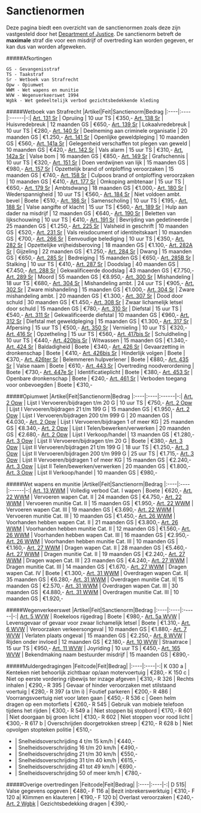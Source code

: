 # Sanctienormen

Deze pagina biedt een overzicht van de sanctienormen zoals deze zijn vastgesteld door het [Department of Justice](/Department%20of%20Justice/doj).
De sanctienorm betreft de __maximale__ straf die voor een misdrijf of overtreding kan worden gegeven, er kan dus van worden afgeweken. 

#####Afkortingen 
```
GS - Gevangenisstraf  
TS - Taakstraf  
Sr - Wetboek van Strafrecht  
Opw - Opiumwet  
WWM - Wet wapens en munitie  
WVW - Wegenverkeerswet 1994  
Wgbk - Wet gedeeltelijk verbod gezichtsbedekkende kleding
```  

#####Wetboek van Strafrecht
|Artikel|Feit|Sanctienorm|Bedrag
|:----|:----|:------|-:|
[Art. 131 Sr](../../Wetgeving/sr/#artikel-131-opruiing) | Opruiing | 10 uur TS | €350,-
[Art. 138 Sr](../../Wetgeving/sr/#artikel-138-huisvredebreuk) | Huisvredebreuk | 12 maanden GS | €650,-
[Art. 139 Sr](../../Wetgeving/sr/#artikel-139-lokaalvredebreuk) | Lokaalvredebreuk | 10 uur TS | €280,-
[Art. 140 Sr](../../Wetgeving/sr/#artikel-140-deelneming-aan-criminele-organisatie) | Deelneming aan criminele organisatie | 20 maanden GS | €1.250,-
[Art. 141 Sr](../../Wetgeving/sr/#artikel-141-openlijke-geweldpleging) | Openlijke geweldpleging | 10 maanden GS | €560,-
[Art. 141a Sr](../../Wetgeving/sr/#artikel-141a-gelegenheid-verschaffen-tot-plegen-van-geweld) | Gelegenheid verschaffen tot plegen van geweld | 10 maanden GS | €420,-
[Art. 142 Sr](../../Wetgeving/sr/#artikel-142-vals-alarm) | Vals alarm | 15 uur TS | €310,-
[Art. 142a Sr](../../Wetgeving/sr/#artikel-142a-valse-bom) | Valse bom | 16 maanden GS | €850,-
[Art. 149 Sr](../../Wetgeving/sr/#artikel-149-grafschennis) | Grafschennis | 10 uur TS | €320,-
[Art. 151 Sr](../../Wetgeving/sr/#artikel-151-doen-verdwijnen-van-lijk) | Doen verdwijnen van lijk | 15 maanden GS | €980,- 
[Art. 157 Sr](../../Wetgeving/sr/#artikel-157-opzettelijk-brank-of-ontploffing-veroorzaken) | Opzettelijk brand of ontploffing veroorzaken | 15 maanden GS | €740,- 
[Art. 158 Sr](../../Wetgeving/sr/#artikel-158-culpoos-brand-of-ontploffing-veroorzaken) | Culpoos brand of ontploffing veroorzaken | 10 maanden GS | €410,- 
[Art. 177 Sr](../../Wetgeving/sr/#artikel-177-omkoping-ambtenaar) | Omkoping ambtenaar | 15 uur TS | €650,-
[Art. 179 Sr](../../Wetgeving/sr/#artikel-179-ambtsdwang) | Ambtsdwang | 18 maanden GS | €1.000,- 
[Art. 180 Sr](../../Wetgeving/sr/#artikel-180-wederspannigheid) | Wederspannigheid | 10 uur TS | €560,- 
[Art. 184 Sr](../../Wetgeving/sr/#artikel-184-niet-voldoen-aan-ambtelijk-bevel) | Niet voldoen ambt. bevel | Boete | €510,-
[Art. 186 Sr](../../Wetgeving/sr/#artikel-186-samenscholing) | Samenscholing | 10 uur TS | €195,-
[Art. 188 Sr](../../Wetgeving/sr/#artikel-188-valse-aangifte-of-klacht) | Valse aangifte of klacht | 15 uur TS | €560,- 
[Art. 189 Sr](../../Wetgeving/sr/#artikel-189-hulp-aan-dader-na-misdrijf) | Hulp aan dader na misdrijf | 12 maanden GS | €640,-
[Art. 190 Sr](../../Wetgeving/sr/#artikel-190-beletten-van-lijkschouwing) | Beletten van lijkschouwing | 10 uur TS | €410,- 
[Art. 191 Sr](../../Wetgeving/sr/#artikel-191-bevrijding-van-gedetineerde) | Bevrijding van gedetineerde | 25 maanden GS | €1.250,-
[Art. 225 Sr](../../Wetgeving/sr/#artikel-225-valsheid-in-geschrift) | Valsheid in geschrift | 10 maanden GS | €520,-
[Art. 231 Sr](../../Wetgeving/sr/#artikel-231-vals-reisdocument-of-identiteitskaart) | Vals reisdocument of identiteitskaart | 10 maanden GS | €700,- 
[Art. 266 Sr](../../Wetgeving/sr/#artikel-266-eenvoudige-belediging) | Eenvoudige belediging | 10 uur TS | €350,-
[Art. 282 Sr](../../Wetgeving/sr/#artikel-282-opzettelijke-vrijheidsberoving) | Opzettelijke vrijheidsberoving | 18 maanden GS | €1.100,-
[Art. 282A Sr](../../Wetgeving/sr/#artikel-282A-gijzeling) | Gijzeling | 22 maanden GS | €1.250,- 
[Art. 284 Sr](../../Wetgeving/sr/#artikel-284-dwang) | Dwang | 15 maanden GS | €650,-
[Art. 285 Sr](../../Wetgeving/sr/#artikel-285-bedreiging-met-ernstig-misdrijf) | Bedreiging | 15 maanden GS | €650,-
[Art. 285B Sr](../../Wetgeving/sr/#artikel-285B-staling) | Stalking | 10 uur TS | €410,-
[Art. 287 Sr](../../Wetgeving/sr/#artikel-287-doodslag) | Doodslag | 40 maanden GS | €7.450,-
[Art. 288 Sr](../../Wetgeving/sr/#artikel-288-gekwalificeerde-doodslag) | Gekwalificeerde doodslag | 43 maanden GS | €7.750,-
[Art. 289 Sr](../../Wetgeving/sr/#artikel-289-moord) | Moord | 55 maanden GS | €8.950,-
[Art. 300 Sr](../../Wetgeving/sr/#artikel-300-mishandeling) | Mishandeling | 18 uur TS | €680,-
[Art. 304 Sr](../../Wetgeving/sr/#artikel-304-strafverzwarende-omstandigheden) | Mishandeling ambt. | 24 uur TS | €905,-
[Art. 302 Sr](../../Wetgeving/sr/#artikel-302-zware-mishandeling) | Zware mishandeling | 15 maanden GS | €1.000,-
[Art. 304 Sr](../../Wetgeving/sr/#artikel-304-strafverzwarende-omstandigheden) | Zware mishandeling ambt. | 20 maanden GS | €1.300,-
[Art. 307 Sr](../../Wetgeving/sr/#artikel-307-dood-door-schuld) | Dood door schuld | 30 maanden GS | €1.450,- 
[Art. 308 Sr](../../Wetgeving/sr/#artikel-308-zwaar-lichamelijk-letsel-door-schuld) | Zwaar lichamelijk letsel door schuld | 15 maanden GS | €780,-
[Art. 310 Sr](../../Wetgeving/sr/#artikel-310-diefstal) | Diefstal | 15 uur TS | €540,-
[Art. 311 Sr](../../Wetgeving/sr/#artikel-311-gekwalificeerde-diefstal) | Gekwalificeerde diefstal | 10 maanden GS | €960,-
[Art. 312 Sr](../../Wetgeving/sr/#artikel-312-diefstal-met-geweldpleging) | Diefstal met geweldpleging | 15 maanden GS | €1.300,-
[Art. 317 Sr](../../Wetgeving/sr/#artikel-317-afpersing) | Afpersing | 15 uur TS | €500,-
[Art. 350 Sr](../../Wetgeving/sr/#artikel-350-beschadiging-goederendieren) | Vernieling | 10 uur TS | €320,- 
[Art. 416 Sr](../../Wetgeving/sr/#artikel-416-opzetheling) | Opzetheling | 15 uur TS | €560,-
[Art. 417bis Sr](../../Wetgeving/sr/#artikel-417bis-schuldheling) | Schuldheling | 10 uur TS | €440,-
[Art. 420bis Sr](../../Wetgeving/sr/#artikel-420bis-witwassen) | Witwassen | 15 maanden GS | €1.340,-
[Art. 424 Sr](../../Wetgeving/sr/#artikel-424-straatschenderij) | Baldadigheid | Boete | €340,- 
[Art. 426 Sr](../../Wetgeving/sr/#artikel-426-gevaarzetting-in-dronkenschap) | Gevaarzetting in dronkenschap | Boete | €410,-
[Art. 426bis Sr](../../Wetgeving/sr/#artikel-426bis-hinderlijk-volgen) | Hinderlijk volgen | Boete | €370,- 
[Art. 426ter Sr](../../Wetgeving/sr/#artikel-426ter-belemmeren-hulpverlener) | Belemmeren hulpverlener | Boete | €880,- 
[Art. 435 Sr](../../Wetgeving/sr/#artikel-435-valse-naam) | Valse naam | Boete | €610,- 
[Art. 443 Sr](../../Wetgeving/sr/#artikel-443-overtreding-noodverordening) | Overtreding noodverordening | Boete | €730,- 
[Art. 447e Sr](../../Wetgeving/sr/#artikel-447e-identificatieplicht) | Identificatieplicht | Boete | €380,-
[Art. 453 Sr](../../Wetgeving/sr/#artikel-453-openbare-dronkenschap) | Openbare dronkenschap | Boete | €240,- 
[Art. 461 Sr](../../Wetgeving/sr/#artikel-461-verboden-toegang-voor-onbevoegden) | Verboden toegang voor onbevoegden | Boete | €310,- 

#####Opiumwet
|Artikel|Feit|Sanctienorm|Bedrag
|:----|:----|:------|-:|
[Art. 2 Opw](../../Wetgeving/opw/#artikel-2-verbodsbepaling-lijst-i) | Lijst I Vervoeren/bijdragen t/m 20 G | 10 uur TS | €750,-
[Art. 2 Opw](../../Wetgeving/opw/#artikel-2-verbodsbepaling-lijst-i) | Lijst I Vervoeren/bijdragen 21 t/m 199 G | 15 maanden GS | €1.950,-
[Art. 2 Opw](../../Wetgeving/opw/#artikel-2-verbodsbepaling-lijst-i) | Lijst I Vervoeren/bijdragen 200 t/m 999 G | 20 maanden GS | €4.030,-
[Art. 2 Opw](../../Wetgeving/opw/#artikel-2-verbodsbepaling-lijst-i) | Lijst I Vervoeren/bijdragen 1 of meer KG | 25 maanden GS | €8.340,-
[Art. 2 Opw](../../Wetgeving/opw/#artikel-2-verbodsbepaling-lijst-i) | Lijst I Telen/bewerken/verwerken | 20 maanden GS | €2.680,-
[Art. 2 Opw](../../Wetgeving/opw/#artikel-2-verbodsbepaling-lijst-i) | Lijst I Verkoop/handel | 13 maanden GS | €1.280,-
[Art. 3 Opw](../../Wetgeving/opw/#artikel-3-verbodsbepaling-lijst-ii) | Lijst II Vervoeren/bijdragen t/m 20 G | Boete | €380,-
[Art. 3 Opw](../../Wetgeving/opw/#artikel-3-verbodsbepaling-lijst-ii) | Lijst II Vervoeren/bijdragen 21 t/m 199 G | 18 uur TS | €1.250,-
[Art. 3 Opw](../../Wetgeving/opw/#artikel-3-verbodsbepaling-lijst-ii) | Lijst II Vervoeren/bijdragen 200 t/m 999 G | 25 uur TS | €1.715,-
[Art. 3 Opw](../../Wetgeving/opw/#artikel-3-verbodsbepaling-lijst-ii) | Lijst II Vervoeren/bijdragen 1 of meer KG | 15 maanden GS | €2.240,-
[Art. 3 Opw](../../Wetgeving/opw/#artikel-3-verbodsbepaling-lijst-ii) | Lijst II Telen/bewerken/verwerken | 20 maanden GS | €1.800,-
[Art. 3 Opw](../../Wetgeving/opw/#artikel-3-verbodsbepaling-lijst-ii) | Lijst II Verkoop/handel | 10 maanden GS | €980,-

#####Wet wapens en munitie
|Artikel|Feit|Sanctienorm|Bedrag
|:----|:----|:------|-:|
[Art. 13 WWM](../../Wetgeving/wwm/#artikel-13-categorie-i) | Volledig verbod Cat. I wapen | Boete | €620,-
[Art. 22 WWM](../../Wetgeving/wwm/#artikel-22-vervoer-categorie-ii-en-iii) | Vervoeren wapen Cat. II | 24 maanden GS | €4.750,-
[Art. 22 WWM](../../Wetgeving/wwm/#artikel-22-vervoer-categorie-ii-en-iii) | Vervoeren munitie Cat. II | 15 maanden GS | €1.950,-
[Art. 22 WWM](../../Wetgeving/wwm/#artikel-22-vervoer-categorie-ii-en-iii) | Vervoeren wapen Cat. III | 19 maanden GS | €3.690,-
[Art. 22 WWM](../../Wetgeving/wwm/#artikel-22-vervoer-categorie-ii-en-iii) | Vervoeren munitie Cat. III | 10 maanden GS | €1.450,-
[Art. 26 WWM](../../Wetgeving/wwm/#artikel-26-voorhanden-hebben-categorie-ii-en-iii) | Voorhanden hebben wapen Cat. II | 21 maanden GS | €3.800,-
[Art. 26 WWM](../../Wetgeving/wwm/#artikel-26-voorhanden-hebben-categorie-ii-en-iii) | Voorhanden hebben munitie Cat. II | 12 maanden GS | €1.560,-
[Art. 26 WWM](../../Wetgeving/wwm/#artikel-26-voorhanden-hebben-categorie-ii-en-iii) | Voorhanden hebben wapen Cat. III | 16 maanden GS | €2.950,-
[Art. 26 WWM](../../Wetgeving/wwm/#artikel-26-voorhanden-hebben-categorie-ii-en-iii) | Voorhanden hebben munitie Cat. III | 10 maanden GS | €1.160,-
[Art. 27 WWM](../../Wetgeving/wwm/#artikel-27-dragen-categorie-ii-iii-en-iv) | Dragen wapen Cat. II | 28 maanden GS | €5.460,-
[Art. 27 WWM](../../Wetgeving/wwm/#artikel-27-dragen-categorie-ii-iii-en-iv) | Dragen munitie Cat. II | 19 maanden GS | €2.240,-
[Art. 27 WWM](../../Wetgeving/wwm/#artikel-27-dragen-categorie-ii-iii-en-iv) | Dragen wapen Cat. III | 23 maanden GS | €4.240,-
[Art. 27 WWM](../../Wetgeving/wwm/#artikel-27-dragen-categorie-ii-iii-en-iv) | Dragen munitie Cat. III | 14 maanden GS | €1.670,-
[Art. 27 WWM](../../Wetgeving/wwm/#artikel-27-dragen-categorie-ii-iii-en-iv) | Dragen wapen Cat. IV | Boete | €1.300,-
[Art. 31 WWM](../../Wetgeving/wwm/#artikel-31-overdragen-categorie-ii-en-iii) | Overdragen wapen Cat. II| 35 maanden GS | €6.280,-
[Art. 31 WWM](../../Wetgeving/wwm/#artikel-31-overdragen-categorie-ii-en-iii) | Overdragen munitie Cat. II| 15 maanden GS | €2.570,-
[Art. 31 WWM](../../Wetgeving/wwm/#artikel-31-overdragen-categorie-ii-en-iii) | Overdragen wapen Cat. III | 30 maanden GS | €4.880,-
[Art. 31 WWM](../../Wetgeving/wwm/#artikel-31-overdragen-categorie-ii-en-iii) | Overdragen munitie Cat. III | 10 maanden GS | €1.920,-

#####Wegenverkeerswet
|Artikel|Feit|Sanctienorm|Bedrag
|:----|:----|:------|-:|
[Art. 5 WVW](../../Wetgeving/wvw/#artikel-5-gevaarhinder) | Roekeloos rijgedrag | Boete | €980,-
[Art. 5a WVW](../../Wetgeving/wvw/#artikel-5a-levensgevaar-of-gevaar-voor-zwaar-lichamelijk-letsel) | Levensgevaar of gevaar voor zwaar lichamelijk letsel | Boete | €1.310,-
[Art. 6 WVW](../../Wetgeving/wvw/#artikel-6-veroorzaken-verkeersongeval) | Veroorzaken verkeersongeval | 10 maanden GS | €1.880,-
[Art. 7 WVW](../../Wetgeving/wvw/#artikel-7-verlaten-plaats-ongeval) | Verlaten plaats ongeval | 15 maanden GS | €2.250,-
[Art. 8 WVW](../../Wetgeving/wvw/#artikel-8-besturen-onder-invloed) | Rijden onder invloed | 12 maanden GS | €2.180,-
[Art. 10 WVW](../../Wetgeving/wvw/#artikel-10-wedstrijdverbod) | Straatrace | 15 uur TS | €950,-
[Art. 11 WVW](../../Wetgeving/wvw/#artikel-11-joyriding) | Joyriding | 10 uur TS | €450,-
[Art. 165 WVW](../../Wetgeving/wvw/#artikel-165-bekendmaking-naam-bestuurder) | Bekendmaking naam bestuurder misdrijf | 15 maanden GS | €890,-

#####Muldergedragingen
|Feitcode|Feit|Bedrag|
|:----|:----|-:|
K 030 a | Kenteken niet behoorlijk zichtbaar op/aan motervoertuig | €280,-
K 150 c | Niet op eerste vordering rijbewijs ter inzage afgeven | €310,-
R 326 | Rechts inhalen | €290,-
R 395 | Gevaar of hinder veroorzaken met stilstaand voertuig | €280,-
R 397 (a t/m i) | Foutief parkeren | €200,-
R 486 | Voorrangsvoertuig niet voor laten gaan | €450,-
R 536 c | Geen helm dragen op een motorfiets | €260,-
R 545 | Gebruik van mobiele telefoon tijdens het rijden | €300,-
R 549 a | Niet stoppen bij stopbord | €170,-
R 601 | Niet doorgaan bij groen licht | €130,-
R 602 | Niet stoppen voor rood licht | €300,- 
R 617 b | Overschrijden doorgetrokken streep | €210,-
R 628 b | Niet opvolgen stopteken politie | €510,-
- | Snelheidsoverschrijding 4 t/m 15 km/h | €440,-
- | Snelheidsoverschrijding 16 t/m 20 km/h | €490,-
- | Snelheidsoverschrijding 21 t/m 30 km/h | €550,-
- | Snelheidsoverschrijding 31 t/m 40 km/h | €615,-
- | Snelheidsoverschrijding 41 tot 49 km/h | €690,-
- | Snelheidsoverschrijding 50 of meer km/h | €780,-

#####Overige overtredingen
|Feitcode|Feit|Bedrag|
|:----|:----|-:|
D 515| Valse gegevens opgeven | €480,-
F 116 a| Bezit inbrekerswerktuig | €310,-
F 120 a| Klimmen en klauteren | €190,-
F 120 b| Overlast veroorzaken | €240,-
[Art. 2 Wgbk](../../Wetgeving/Overig/wgvgk/#artikel-1) | Gezichtsbedekking dragen | €390,-
